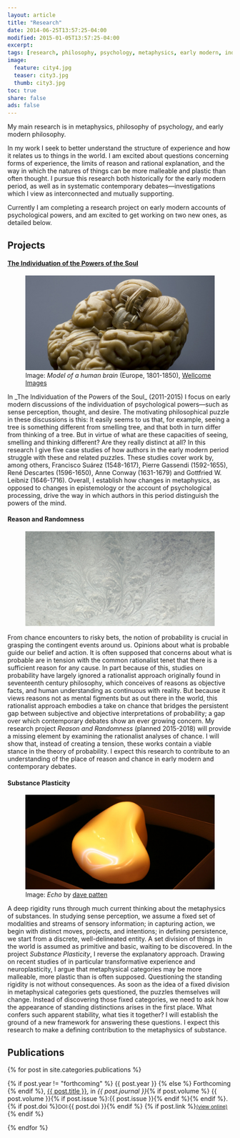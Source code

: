```yaml
---
layout: article
title: "Research"
date: 2014-06-25T13:57:25-04:00
modified: 2015-01-05T13:57:25-04:00
excerpt:
tags: [research, philosophy, psychology, metaphysics, early modern, individuation, plasticity, distinction]
image:
  feature: city4.jpg
  teaser: city3.jpg
  thumb: city3.jpg
toc: true
share: false
ads: false
---
```


My main research is in metaphysics, philosophy of psychology, and early modern philosophy. 

In my work I seek to better understand the structure of experience and how it relates us to things in the world. I am excited about questions concerning forms of experience, the limits of reason and rational explanation, and the way in which the natures of things can be more malleable and plastic than often thought. I pursue this research both historically for the early modern period, as well as in systematic contemporary debates—investigations which I view as interconnected and mutually supporting. 

Currently I am completing a research project on early modern accounts of psychological powers, and am excited to get working on two new ones, as detailed below.

## Projects


#### [The Individuation of the Powers of the Soul](/media/ips)

<figure>
	<img src="/images/brain-1600.jpg">
	<figcaption>Image: <i>Model of a human brain</i> (Europe, 1801-1850), <a href="http://wellcomeimages.org">Wellcome Images</a></figcaption>
</figure>
In _The Individuation of the Powers of the Soul_ (2011-2015) I focus on early modern discussions of the individuation of psychological powers—such as sense perception, thought, and desire. The motivating philosophical puzzle in these discussions is this: It easily seems to us that, for example, seeing a tree is something different from smelling tree, and that both in turn differ from thinking of a tree. But in virtue of what are these capacities of seeing, smelling and thinking different? Are they really distinct at all? In this research I give five case studies of how authors in the early modern period struggle with these and related puzzles. These studies cover work by, among others, Francisco Suárez (1548-1617), Pierre Gassendi (1592-1655), René Descartes (1596-1650), Anne Conway (1631-1679) and Gottfried W. Leibniz (1646-1716). Overall, I establish how changes in metaphysics, as opposed to changes in epistemology or the account of psychological processing, drive the way in which authors in this period distinguish the powers of the mind.

#### Reason and Randomness

<figure>
	<img src="/images/rr-1600.jpg">
</figure>

From chance encounters to risky bets, the notion of probability is crucial in grasping the contingent events around us. Opinions about what is probable guide our belief and action. It is often supposed that concerns about what is probable are in tension with the common rationalist tenet that there is a sufficient reason for any cause. In part because of this, studies on probability have largely ignored a rationalist approach originally found in seventeenth century philosophy, which conceives of reasons as objective facts, and human understanding as continuous with reality. But because it views reasons not as mental figments but as out there in the world, this rationalist approach embodies a take on chance that bridges the persistent gap between subjective and objective interpretations of probability; a gap over which contemporary debates show an ever growing concern. My research project _Reason and Randomness_ (planned 2015-2018) will provide a missing element by examining the rationalist analyses of chance. I will show that, instead of creating a tension, these works contain a viable stance in the theory of probability. I expect this research to contribute to an understanding of the place of reason and chance in early modern and contemporary debates.

#### Substance Plasticity

<figure>
	<img src="/images/plastic-1600.jpg">
	<figcaption>Image: <i>Echo</i> by <a href="https://www.flickr.com/photos/davepatten/511393677">dave patten</a></figcaption>
</figure>

A deep rigidity runs through much current thinking about the metaphysics of substances. In studying sense perception, we assume a fixed set of modalities and streams of sensory information; in capturing action, we begin with distinct moves, projects, and intentions; in defining persistence, we start from a discrete, well-delineated entity. A set division of things in the world is assumed as primitive and basic, waiting to be discovered. In the project _Substance Plasticity_, I reverse the explanatory approach. Drawing on recent studies of in particular transformative experience and neuroplasticity, I argue that metaphysical categories may be more malleable, more plastic than is often supposed. Questioning the standing rigidity is not without consequences. As soon as the idea of a fixed division in metaphysical categories gets questioned, the puzzles themselves will change. Instead of discovering those fixed categories, we need to ask how the appearance of standing distinctions arises in the first place. What confers such apparent stability, what ties it together? I will establish the ground of a new framework for answering these questions. I expect this research to make a defining contribution to the metaphysics of substance.

## Publications

<div class="tiles">
{% for post in site.categories.publications %}
<p>{% if post.year != "forthcoming" %}
<span class="badge success">{{ post.year }}</span>
{% else %}
<span class="badge warning">Forthcoming</span>
{% endif %}, 
<a href="{{ site.url }}{{ post.url }}">{{ post.title }}</a>, in <em>{{ post.journal }}</em>{% if post.volume %} {{ post.volume }}{% if post.issue %}:{{ post.issue }}{% endif %}{% endif %}. {% if post.doi %}<small>DOI:</small>{{ post.doi }}{% endif %} {% if post.link %}<small><a href="{{ post.link }}" target="_blank">(view online)</a></small>{% endif %}
</p>

{% endfor %}
</div><!-- /.tiles -->
